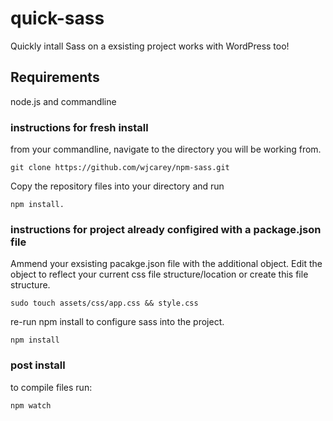 # quick-sass
Quickly intall Sass on a exsisting project works with WordPress too!

## Requirements
node.js and commandline

### instructions for fresh install
from your commandline, navigate to the directory you will be working from. 
~~~
git clone https://github.com/wjcarey/npm-sass.git
~~~

Copy the repository files into your directory and run 
~~~
npm install.
~~~

### instructions for project already configired with a package.json file
Ammend your exsisting pacakge.json file with the additional object. Edit the object to reflect your current css file structure/location or create this file structure.
~~~
sudo touch assets/css/app.css && style.css
~~~

re-run npm install to configure sass into the project.
~~~
npm install
~~~

### post install
to compile files run:
~~~
npm watch
~~~
